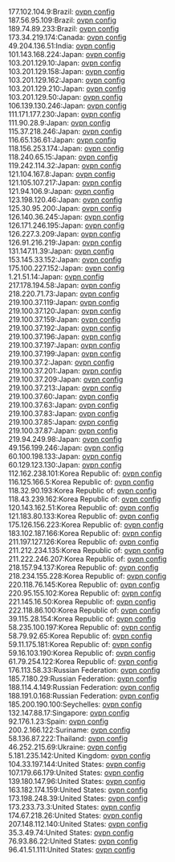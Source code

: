 177.102.104.9:Brazil: [ovpn config](vpn/177_102_104_9.ovpn)  
187.56.95.109:Brazil: [ovpn config](vpn/187_56_95_109.ovpn)  
189.74.89.233:Brazil: [ovpn config](vpn/189_74_89_233.ovpn)  
173.34.219.174:Canada: [ovpn config](vpn/173_34_219_174.ovpn)  
49.204.136.51:India: [ovpn config](vpn/49_204_136_51.ovpn)  
101.143.168.224:Japan: [ovpn config](vpn/101_143_168_224.ovpn)  
103.201.129.10:Japan: [ovpn config](vpn/103_201_129_10.ovpn)  
103.201.129.158:Japan: [ovpn config](vpn/103_201_129_158.ovpn)  
103.201.129.162:Japan: [ovpn config](vpn/103_201_129_162.ovpn)  
103.201.129.210:Japan: [ovpn config](vpn/103_201_129_210.ovpn)  
103.201.129.50:Japan: [ovpn config](vpn/103_201_129_50.ovpn)  
106.139.130.246:Japan: [ovpn config](vpn/106_139_130_246.ovpn)  
111.171.177.230:Japan: [ovpn config](vpn/111_171_177_230.ovpn)  
111.90.28.9:Japan: [ovpn config](vpn/111_90_28_9.ovpn)  
115.37.218.246:Japan: [ovpn config](vpn/115_37_218_246.ovpn)  
116.65.136.61:Japan: [ovpn config](vpn/116_65_136_61.ovpn)  
118.156.253.174:Japan: [ovpn config](vpn/118_156_253_174.ovpn)  
118.240.65.15:Japan: [ovpn config](vpn/118_240_65_15.ovpn)  
119.242.114.32:Japan: [ovpn config](vpn/119_242_114_32.ovpn)  
121.104.167.8:Japan: [ovpn config](vpn/121_104_167_8.ovpn)  
121.105.107.217:Japan: [ovpn config](vpn/121_105_107_217.ovpn)  
121.94.106.9:Japan: [ovpn config](vpn/121_94_106_9.ovpn)  
123.198.120.46:Japan: [ovpn config](vpn/123_198_120_46.ovpn)  
125.30.95.200:Japan: [ovpn config](vpn/125_30_95_200.ovpn)  
126.140.36.245:Japan: [ovpn config](vpn/126_140_36_245.ovpn)  
126.171.246.195:Japan: [ovpn config](vpn/126_171_246_195.ovpn)  
126.227.3.209:Japan: [ovpn config](vpn/126_227_3_209.ovpn)  
126.91.216.219:Japan: [ovpn config](vpn/126_91_216_219.ovpn)  
131.147.11.39:Japan: [ovpn config](vpn/131_147_11_39.ovpn)  
153.145.33.152:Japan: [ovpn config](vpn/153_145_33_152.ovpn)  
175.100.227.152:Japan: [ovpn config](vpn/175_100_227_152.ovpn)  
1.21.51.14:Japan: [ovpn config](vpn/1_21_51_14.ovpn)  
217.178.194.58:Japan: [ovpn config](vpn/217_178_194_58.ovpn)  
218.220.71.73:Japan: [ovpn config](vpn/218_220_71_73.ovpn)  
219.100.37.119:Japan: [ovpn config](vpn/219_100_37_119.ovpn)  
219.100.37.120:Japan: [ovpn config](vpn/219_100_37_120.ovpn)  
219.100.37.159:Japan: [ovpn config](vpn/219_100_37_159.ovpn)  
219.100.37.192:Japan: [ovpn config](vpn/219_100_37_192.ovpn)  
219.100.37.196:Japan: [ovpn config](vpn/219_100_37_196.ovpn)  
219.100.37.197:Japan: [ovpn config](vpn/219_100_37_197.ovpn)  
219.100.37.199:Japan: [ovpn config](vpn/219_100_37_199.ovpn)  
219.100.37.2:Japan: [ovpn config](vpn/219_100_37_2.ovpn)  
219.100.37.201:Japan: [ovpn config](vpn/219_100_37_201.ovpn)  
219.100.37.209:Japan: [ovpn config](vpn/219_100_37_209.ovpn)  
219.100.37.213:Japan: [ovpn config](vpn/219_100_37_213.ovpn)  
219.100.37.60:Japan: [ovpn config](vpn/219_100_37_60.ovpn)  
219.100.37.63:Japan: [ovpn config](vpn/219_100_37_63.ovpn)  
219.100.37.83:Japan: [ovpn config](vpn/219_100_37_83.ovpn)  
219.100.37.85:Japan: [ovpn config](vpn/219_100_37_85.ovpn)  
219.100.37.87:Japan: [ovpn config](vpn/219_100_37_87.ovpn)  
219.94.249.98:Japan: [ovpn config](vpn/219_94_249_98.ovpn)  
49.156.199.246:Japan: [ovpn config](vpn/49_156_199_246.ovpn)  
60.100.198.133:Japan: [ovpn config](vpn/60_100_198_133.ovpn)  
60.129.123.130:Japan: [ovpn config](vpn/60_129_123_130.ovpn)  
112.162.238.101:Korea Republic of: [ovpn config](vpn/112_162_238_101.ovpn)  
116.125.166.5:Korea Republic of: [ovpn config](vpn/116_125_166_5.ovpn)  
118.32.90.193:Korea Republic of: [ovpn config](vpn/118_32_90_193.ovpn)  
118.43.239.162:Korea Republic of: [ovpn config](vpn/118_43_239_162.ovpn)  
120.143.162.51:Korea Republic of: [ovpn config](vpn/120_143_162_51.ovpn)  
121.183.80.133:Korea Republic of: [ovpn config](vpn/121_183_80_133.ovpn)  
175.126.156.223:Korea Republic of: [ovpn config](vpn/175_126_156_223.ovpn)  
183.102.187.166:Korea Republic of: [ovpn config](vpn/183_102_187_166.ovpn)  
211.197.127.126:Korea Republic of: [ovpn config](vpn/211_197_127_126.ovpn)  
211.212.234.135:Korea Republic of: [ovpn config](vpn/211_212_234_135.ovpn)  
211.222.246.207:Korea Republic of: [ovpn config](vpn/211_222_246_207.ovpn)  
218.157.94.137:Korea Republic of: [ovpn config](vpn/218_157_94_137.ovpn)  
218.234.155.228:Korea Republic of: [ovpn config](vpn/218_234_155_228.ovpn)  
220.118.76.145:Korea Republic of: [ovpn config](vpn/220_118_76_145.ovpn)  
220.95.155.102:Korea Republic of: [ovpn config](vpn/220_95_155_102.ovpn)  
221.145.16.50:Korea Republic of: [ovpn config](vpn/221_145_16_50.ovpn)  
222.118.86.100:Korea Republic of: [ovpn config](vpn/222_118_86_100.ovpn)  
39.115.28.154:Korea Republic of: [ovpn config](vpn/39_115_28_154.ovpn)  
58.235.100.197:Korea Republic of: [ovpn config](vpn/58_235_100_197.ovpn)  
58.79.92.65:Korea Republic of: [ovpn config](vpn/58_79_92_65.ovpn)  
59.11.175.181:Korea Republic of: [ovpn config](vpn/59_11_175_181.ovpn)  
59.16.103.190:Korea Republic of: [ovpn config](vpn/59_16_103_190.ovpn)  
61.79.254.122:Korea Republic of: [ovpn config](vpn/61_79_254_122.ovpn)  
176.113.58.33:Russian Federation: [ovpn config](vpn/176_113_58_33.ovpn)  
185.7.180.29:Russian Federation: [ovpn config](vpn/185_7_180_29.ovpn)  
188.114.4.149:Russian Federation: [ovpn config](vpn/188_114_4_149.ovpn)  
188.191.0.168:Russian Federation: [ovpn config](vpn/188_191_0_168.ovpn)  
185.200.190.100:Seychelles: [ovpn config](vpn/185_200_190_100.ovpn)  
132.147.88.17:Singapore: [ovpn config](vpn/132_147_88_17.ovpn)  
92.176.1.23:Spain: [ovpn config](vpn/92_176_1_23.ovpn)  
200.2.166.122:Suriname: [ovpn config](vpn/200_2_166_122.ovpn)  
58.136.87.222:Thailand: [ovpn config](vpn/58_136_87_222.ovpn)  
46.252.215.69:Ukraine: [ovpn config](vpn/46_252_215_69.ovpn)  
5.181.235.142:United Kingdom: [ovpn config](vpn/5_181_235_142.ovpn)  
104.33.197.144:United States: [ovpn config](vpn/104_33_197_144.ovpn)  
107.179.66.179:United States: [ovpn config](vpn/107_179_66_179.ovpn)  
139.180.147.96:United States: [ovpn config](vpn/139_180_147_96.ovpn)  
163.182.174.159:United States: [ovpn config](vpn/163_182_174_159.ovpn)  
173.198.248.39:United States: [ovpn config](vpn/173_198_248_39.ovpn)  
173.233.73.3:United States: [ovpn config](vpn/173_233_73_3.ovpn)  
174.67.218.26:United States: [ovpn config](vpn/174_67_218_26.ovpn)  
207.148.112.140:United States: [ovpn config](vpn/207_148_112_140.ovpn)  
35.3.49.74:United States: [ovpn config](vpn/35_3_49_74.ovpn)  
76.93.86.22:United States: [ovpn config](vpn/76_93_86_22.ovpn)  
96.41.51.111:United States: [ovpn config](vpn/96_41_51_111.ovpn)  
